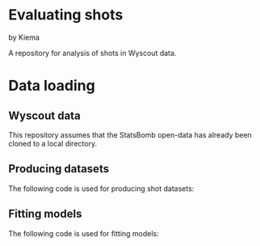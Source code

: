# Evaluating shots

by Kiema

A repository for analysis of shots in Wyscout data.

# Data loading

## Wyscout data

This repository assumes that the StatsBomb open-data has already been cloned to a local directory.

## Producing datasets

The following code is used for producing shot datasets:




## Fitting models

The following code is used for fitting models:



